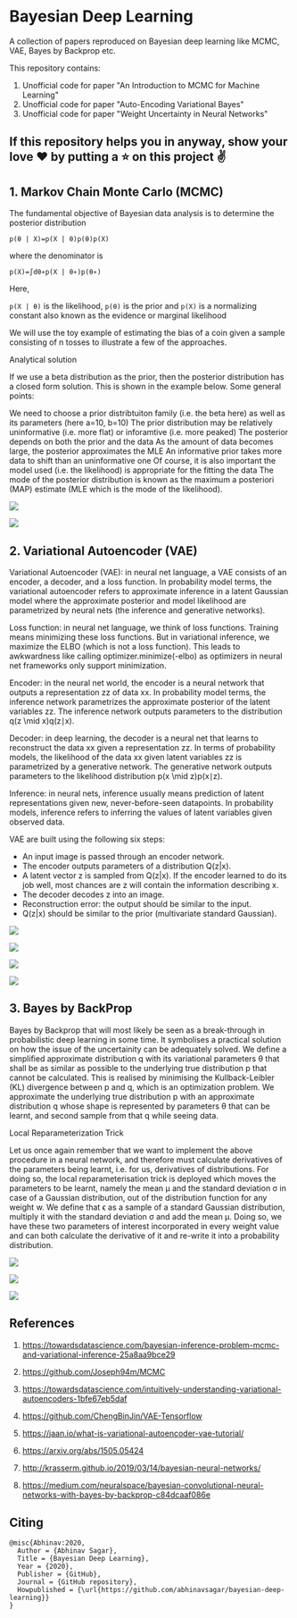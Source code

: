 # Bayesian Deep Learning
A collection of papers reproduced on Bayesian deep learning like MCMC, VAE, Bayes by Backprop etc.

This repository contains:

1. Unofficial code for paper "An Introduction to MCMC for Machine Learning"
2. Unofficial code for paper "Auto-Encoding Variational Bayes"
3. Unofficial code for paper "Weight Uncertainty in Neural Networks"

## If this repository helps you in anyway, show your love :heart: by putting a :star: on this project :v:

## 1. Markov Chain Monte Carlo (MCMC)

The fundamental objective of Bayesian data analysis is to determine the posterior distribution

`p(θ | X)=p(X | θ)p(θ)p(X)` 

where the denominator is

`p(X)=∫dθ∗p(X | θ∗)p(θ∗)`

Here,

`p(X | θ)` is the likelihood, `p(θ)` is the prior and `p(X)` is a normalizing constant also known as the evidence or marginal likelihood

We will use the toy example of estimating the bias of a coin given a sample consisting of n tosses to illustrate a few of the approaches.

Analytical solution 

If we use a beta distribution as the prior, then the posterior distribution has a closed form solution. This is shown in the example below. Some general points:

We need to choose a prior distribtuiton family (i.e. the beta here) as well as its parameters (here a=10, b=10) The prior distribution may be relatively uninformative (i.e. more flat) or inforamtive (i.e. more peaked) The posterior depends on both the prior and the data As the amount of data becomes large, the posterior approximates the MLE An informative prior takes more data to shift than an uninformative one Of course, it is also important the model used (i.e. the likelihood) is appropriate for the fitting the data The mode of the posterior distribution is known as the maximum a posteriori (MAP) estimate (MLE which is the mode of the likelihood).


![](images/mcmc1.png)

![](images/mcmc2.png)

## 2. Variational Autoencoder (VAE)

Variational Autoencoder (VAE): in neural net language, a VAE consists of an encoder, a decoder, and a loss function. In probability model terms, the variational autoencoder refers to approximate inference in a latent Gaussian model where the approximate posterior and model likelihood are parametrized by neural nets (the inference and generative networks).

Loss function: in neural net language, we think of loss functions. Training means minimizing these loss functions. But in variational inference, we maximize the ELBO (which is not a loss function). This leads to awkwardness like calling optimizer.minimize(-elbo) as optimizers in neural net frameworks only support minimization.

Encoder: in the neural net world, the encoder is a neural network that outputs a representation zz of data xx. In probability model terms, the inference network parametrizes the approximate posterior of the latent variables zz. The inference network outputs parameters to the distribution q(z \mid x)q(z∣x).

Decoder: in deep learning, the decoder is a neural net that learns to reconstruct the data xx given a representation zz. In terms of probability models, the likelihood of the data xx given latent variables zz is parametrized by a generative network. The generative network outputs parameters to the likelihood distribution p(x \mid z)p(x∣z).

Inference: in neural nets, inference usually means prediction of latent representations given new, never-before-seen datapoints. In probability models, inference refers to inferring the values of latent variables given observed data.

VAE are built using the following six steps:

- An input image is passed through an encoder network.
- The encoder outputs parameters of a distribution Q(z|x).
- A latent vector z is sampled from Q(z|x). If the encoder learned to do its job well, most chances are z will contain the information describing x.
- The decoder decodes z into an image.
- Reconstruction error: the output should be similar to the input.
- Q(z|x) should be similar to the prior (multivariate standard Gaussian).

![](images/vae1.png)

![](images/vae2.png)

![](images/vae3.png)

![](images/vae4.png)

## 3. Bayes by BackProp

Bayes by Backprop that will most likely be seen as a break-through in probabilistic deep learning in some time. It symbolises a practical solution on how the issue of the uncertainity can be adequately solved. We define a simplified approximate distribution q with its variational parameters θ that shall be as similar as possible to the underlying true distribution p that cannot be calculated. This is realised by minimising the Kullback-Leibler (KL) divergence between p and q, which is an optimization problem. We approximate the underlying true distribution p with an approximate distribution q whose shape is represented by parameters θ that can be learnt, and second sample from that q while seeing data.

Local Reparameterization Trick

Let us once again remember that we want to implement the above procedure in a neural network, and therefore must calculate derivatives of the parameters being learnt, i.e. for us, derivatives of distributions. For doing so, the local reparameterisation trick is deployed which moves the parameters to be learnt, namely the mean µ and the standard deviation σ in case of a Gaussian distribution, out of the distribution function for any weight w. We define that ϵ as a sample of a standard Gaussian distribution, multiply it with the standard deviation σ and add the mean µ. Doing so, we have these two parameters of interest incorporated in every weight value and can both calculate the derivative of it and re-write it into a probability distribution.

![](images/bbb1.png)

![](images/bbb2.png)

![](images/bbb3.png)

## References

1. https://towardsdatascience.com/bayesian-inference-problem-mcmc-and-variational-inference-25a8aa9bce29

2. https://github.com/Joseph94m/MCMC

3. https://towardsdatascience.com/intuitively-understanding-variational-autoencoders-1bfe67eb5daf

4. https://github.com/ChengBinJin/VAE-Tensorflow

5. https://jaan.io/what-is-variational-autoencoder-vae-tutorial/

6. https://arxiv.org/abs/1505.05424

7. http://krasserm.github.io/2019/03/14/bayesian-neural-networks/

8. https://medium.com/neuralspace/bayesian-convolutional-neural-networks-with-bayes-by-backprop-c84dcaaf086e


## Citing

```
@misc{Abhinav:2020,
  Author = {Abhinav Sagar},
  Title = {Bayesian Deep Learning},
  Year = {2020},
  Publisher = {GitHub},
  Journal = {GitHub repository},
  Howpublished = {\url{https://github.com/abhinavsagar/bayesian-deep-learning}}
}
```
